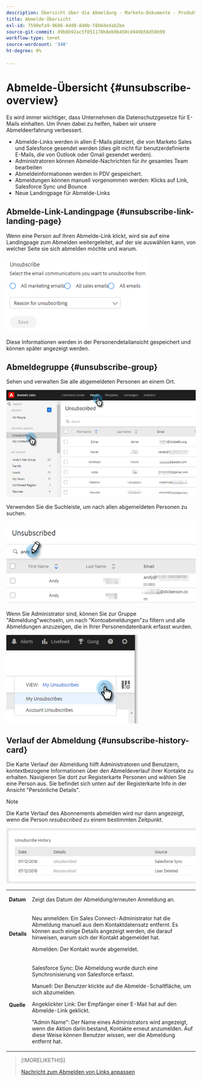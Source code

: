 ```yaml
---
description: Übersicht über die Abmeldung - Marketo-Dokumente - Produktdokumentation
title: Abmelde-Übersicht
exl-id: 7598efa9-9686-4dd0-840b-f8b6de4ab2be
source-git-commit: d9b8b92ac5f051178b8eb9b450c4949b56d50b99
workflow-type: tm+mt
source-wordcount: '348'
ht-degree: 0%

---
```


# Abmelde-Übersicht {#unsubscribe-overview}

Es wird immer wichtiger, dass Unternehmen die Datenschutzgesetze für E-Mails einhalten. Um Ihnen dabei zu helfen, haben wir unsere Abmeldeerfahrung verbessert.

* Abmelde-Links werden in allen E-Mails platziert, die von Marketo Sales und Salesforce gesendet werden (dies gilt nicht für benutzerdefinierte E-Mails, die von Outlook oder Gmail gesendet werden).
* Administratoren können Abmelde-Nachrichten für ihr gesamtes Team bearbeiten
* Abmeldeinformationen werden in PDV gespeichert.
* Abmeldungen können manuell vorgenommen werden: Klicks auf Link, Salesforce Sync und Bounce
* Neue Landingpage für Abmelde-Links

## Abmelde-Link-Landingpage {#unsubscribe-link-landing-page}

Wenn eine Person auf Ihren Abmelde-Link klickt, wird sie auf eine Landingpage zum Abmelden weitergeleitet, auf der sie auswählen kann, von welcher Seite sie sich abmelden möchte und warum.

![](assets/unsubscribe-overview-1.png)

Diese Informationen werden in der Personendetailansicht gespeichert und können später angezeigt werden.

## Abmeldegruppe {#unsubscribe-group}

Sehen und verwalten Sie alle abgemeldeten Personen an einem Ort.

![](assets/unsubscribe-overview-2.png)

Verwenden Sie die Suchleiste, um nach allen abgemeldeten Personen zu suchen.

![](assets/unsubscribe-overview-3.png)

Wenn Sie Administrator sind, können Sie zur Gruppe &quot;Abmeldung&quot;wechseln, um nach &quot;Kontoabmeldungen&quot;zu filtern und alle Abmeldungen anzuzeigen, die in Ihrer Personendatenbank erfasst wurden.

![](assets/unsubscribe-overview-4.png)

## Verlauf der Abmeldung {#unsubscribe-history-card}

Die Karte Verlauf der Abmeldung hilft Administratoren und Benutzern, kontextbezogene Informationen über den Abmeldeverlauf ihrer Kontakte zu erhalten. Navigieren Sie dort zur Registerkarte Personen und wählen Sie eine Person aus. Sie befindet sich unten auf der Registerkarte Info in der Ansicht &quot;Persönliche Details&quot;.

>[!NOTE]
>
>Die Karte Verlauf des Abonnements abmelden wird nur dann angezeigt, wenn die Person _resubscribed_ zu einem bestimmten Zeitpunkt.

![](assets/unsubscribe-overview-5.png)

<table> 
 <colgroup> 
  <col> 
  <col> 
 </colgroup> 
 <tbody> 
  <tr> 
   <td><strong>Datum</strong></td> 
   <td><p>Zeigt das Datum der Abmeldung/erneuten Anmeldung an.</p></td> 
  </tr> 
  <tr> 
   <td><strong>Details</strong></td> 
   <td><p>Neu anmelden: Ein Sales Connect-Administrator hat die Abmeldung manuell aus dem Kontaktdatensatz entfernt. Es können auch einige Details angezeigt werden, die darauf hinweisen, warum sich der Kontakt abgemeldet hat.</p><p>Abmelden: Der Kontakt wurde abgemeldet.</p></td> 
  </tr> 
  <tr> 
   <td><strong>Quelle</strong></td> 
   <td><p>Salesforce Sync: Die Abmeldung wurde durch eine Synchronisierung von Salesforce erfasst.</p><p>Manuell: Der Benutzer klickte auf die Abmelde-Schaltfläche, um sich abzumelden.</p><p>Angeklickter Link: Der Empfänger einer E-Mail hat auf den Abmelde-Link geklickt.</p><p>"Admin Name": Der Name eines Administrators wird angezeigt, wenn die Aktion darin bestand, Kontakte erneut anzumelden. Auf diese Weise können Benutzer wissen, wer die Abmeldung entfernt hat.</p></td> 
  </tr> 
 </tbody> 
</table>

>[!MORELIKETHIS]
>
>[Nachricht zum Abmelden von Links anpassen](/help/marketo/product-docs/marketo-sales-insight/actions/email/unsubscribes/customize-unsubscribe-link-message.md)
